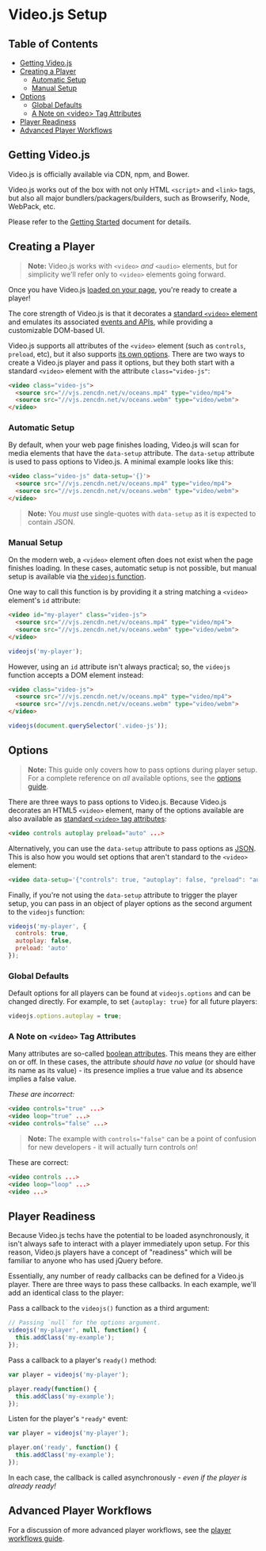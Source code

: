 # Video.js Setup

## Table of Contents

* [Getting Video.js](#getting-videojs)
* [Creating a Player](#creating-a-player)
  * [Automatic Setup](#automatic-setup)
  * [Manual Setup](#manual-setup)
* [Options](#options)
  * [Global Defaults](#global-defaults)
  * [A Note on &lt;video> Tag Attributes](#a-note-on-video-tag-attributes)
* [Player Readiness](#player-readiness)
* [Advanced Player Workflows](#advanced-player-workflows)

## Getting Video.js

Video.js is officially available via CDN, npm, and Bower.

Video.js works out of the box with not only HTML `<script>` and `<link>` tags, but also all major bundlers/packagers/builders, such as Browserify, Node, WebPack, etc.

Please refer to the [Getting Started][getting-started] document for details.

## Creating a Player

> **Note:** Video.js works with `<video>` _and_ `<audio>` elements, but for simplicity we'll refer only to `<video>` elements going forward.

Once you have Video.js [loaded on your page][getting-started], you're ready to create a player!

The core strength of Video.js is that it decorates a [standard `<video>` element][w3c-video] and emulates its associated [events and APIs][w3c-media-events], while providing a customizable DOM-based UI.

Video.js supports all attributes of the `<video>` element (such as `controls`, `preload`, etc), but it also supports [its own options](#options). There are two ways to create a Video.js player and pass it options, but they both start with a standard `<video>` element with the attribute `class="video-js"`:

```html
<video class="video-js">
  <source src="//vjs.zencdn.net/v/oceans.mp4" type="video/mp4">
  <source src="//vjs.zencdn.net/v/oceans.webm" type="video/webm">
</video>
```

### Automatic Setup

By default, when your web page finishes loading, Video.js will scan for media elements that have the `data-setup` attribute. The `data-setup` attribute is used to pass options to Video.js. A minimal example looks like this:

```html
<video class="video-js" data-setup='{}'>
  <source src="//vjs.zencdn.net/v/oceans.mp4" type="video/mp4">
  <source src="//vjs.zencdn.net/v/oceans.webm" type="video/webm">
</video>
```

> **Note:** You _must_ use single-quotes with `data-setup` as it is expected to contain JSON.

### Manual Setup

On the modern web, a `<video>` element often does not exist when the page finishes loading. In these cases, automatic setup is not possible, but manual setup is available via [the `videojs` function][videojs].

One way to call this function is by providing it a string matching a `<video>` element's `id` attribute:

```html
<video id="my-player" class="video-js">
  <source src="//vjs.zencdn.net/v/oceans.mp4" type="video/mp4">
  <source src="//vjs.zencdn.net/v/oceans.webm" type="video/webm">
</video>
```

```js
videojs('my-player');
```

However, using an `id` attribute isn't always practical; so, the `videojs` function accepts a DOM element instead:

```html
<video class="video-js">
  <source src="//vjs.zencdn.net/v/oceans.mp4" type="video/mp4">
  <source src="//vjs.zencdn.net/v/oceans.webm" type="video/webm">
</video>
```

```js
videojs(document.querySelector('.video-js'));
```

## Options

> **Note:** This guide only covers how to pass options during player setup. For a complete reference on _all_ available options, see the [options guide](tutorial-options.html).

There are three ways to pass options to Video.js. Because Video.js decorates an HTML5 `<video>` element, many of the options available are also available as [standard `<video>` tag attributes][video-attrs]:

```html
<video controls autoplay preload="auto" ...>
```

Alternatively, you can use the `data-setup` attribute to pass options as [JSON][json]. This is also how you would set options that aren't standard to the `<video>` element:

```html
<video data-setup='{"controls": true, "autoplay": false, "preload": "auto"}'...>
```

Finally, if you're not using the `data-setup` attribute to trigger the player setup, you can pass in an object of player options as the second argument to the `videojs` function:

```js
videojs('my-player', {
  controls: true,
  autoplay: false,
  preload: 'auto'
});
```

### Global Defaults

Default options for all players can be found at `videojs.options` and can be changed directly. For example, to set `{autoplay: true}` for all future players:

```js
videojs.options.autoplay = true;
```

### A Note on `<video>` Tag Attributes

Many attributes are so-called [boolean attributes][boolean-attrs]. This means they are either on or off. In these cases, the attribute _should have no value_ (or should have its name as its value) - its presence implies a true value and its absence implies a false value.

_These are incorrect:_

```html
<video controls="true" ...>
<video loop="true" ...>
<video controls="false" ...>
```

> **Note:** The example with `controls="false"` can be a point of confusion for new developers - it will actually turn controls _on_!

These are correct:

```html
<video controls ...>
<video loop="loop" ...>
<video ...>
```

## Player Readiness

Because Video.js techs have the potential to be loaded asynchronously, it isn't always safe to interact with a player immediately upon setup. For this reason, Video.js players have a concept of "readiness" which will be familiar to anyone who has used jQuery before.

Essentially, any number of ready callbacks can be defined for a Video.js player. There are three ways to pass these callbacks. In each example, we'll add an identical class to the player:

Pass a callback to the `videojs()` function as a third argument:

```js
// Passing `null` for the options argument.
videojs('my-player', null, function() {
  this.addClass('my-example');
});
```

Pass a callback to a player's `ready()` method:

```js
var player = videojs('my-player');

player.ready(function() {
  this.addClass('my-example');
});
```

Listen for the player's `"ready"` event:

```js
var player = videojs('my-player');

player.on('ready', function() {
  this.addClass('my-example');
});
```

In each case, the callback is called asynchronously - _even if the player is already ready!_

## Advanced Player Workflows

For a discussion of more advanced player workflows, see the [player workflows guide][player-workflows].

[player-workflows]: tutorial-player-workflows.html

[boolean-attrs]: https://www.w3.org/TR/2011/WD-html5-20110525/common-microsyntaxes.html#boolean-attributes

[getting-started]: http://videojs.com/getting-started/

[json]: http://json.org/example.html

[video-attrs]: https://developer.mozilla.org/en-US/docs/Web/HTML/Element/video#Attributes

[videojs]: http://docs.videojs.com/module-videojs.html

[w3c-media-events]: https://www.w3.org/2010/05/video/mediaevents.html

[w3c-video]: http://www.w3.org/TR/html5/embedded-content-0.html#the-video-element
